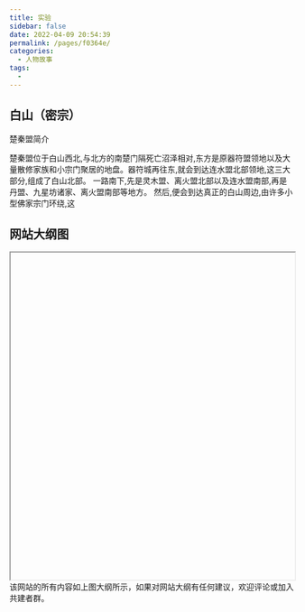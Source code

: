 ```yaml
---
title: 实验
sidebar: false
date: 2022-04-09 20:54:39
permalink: /pages/f0364e/
categories:
  - 人物故事
tags:
  - 
---
```

## 白山（密宗）

楚秦盟简介

楚秦盟位于白山西北,与北方的南楚门隔死亡沼泽相对,东方是原器符盟领地以及大量散修家族和小宗门聚居的地盘。器符城再往东,就会到达连水盟北部领地,这三大部分,组成了白山北部。
一路南下,先是灵木盟、离火盟北部以及连水盟南部,再是丹盟、九星坊诸家、离火盟南部等地方。
然后,便会到达真正的白山周边,由许多小型佛家宗门环绕,这
## 网站大纲图
  <iframe :src="$withBase('/markmap/楚秦.html')" width="100%" height="580" frameborder="1" scrolling="No" leftmargin="0" topmargin="0" ></iframe>
该网站的所有内容如上图大纲所示，如果对网站大纲有任何建议，欢迎评论或加入共建者群。
